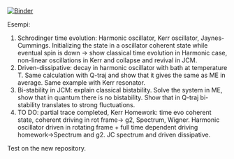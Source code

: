 [![Binder](https://mybinder.org/badge_logo.svg)](https://mybinder.org/v2/gh/albertomercurio/photonics-school-2024/HEAD)

Esempi:
1. Schrodinger time evolution: Harmonic oscillator, Kerr oscillator, Jaynes-Cummings. Initializing the state in a oscillator coherent state while eventual spin is down -> show classical time evolution in Harmonic case, non-linear oscillations in Kerr and collapse and revival in JCM.
2. Driven-dissipative: decay in harmonic oscillator with bath at temperature T. Same calculation with Q-traj and show that it gives the same as ME in average. Same example with Kerr resonator.
3. Bi-stability in JCM: explain classical bistability. Solve the system in ME, show that in quantum there is no bistability. Show that in Q-traj bi-stability translates to strong fluctuations.
4. TO DO: partial trace completed, Kerr Homework: time evo coherent state, coherent driving in rot frame-> g2, Spectrum, Wigner. Harmonic oscillator driven in rotating frame + full time dependent driving homework->Spectrum and g2. JC spectrum and driven dissipative.

Test on the new repository.
